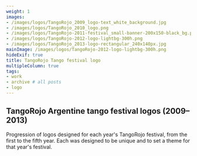 ```yaml
---
weight: 1
images:
- /images/logos/TangoRojo_2009_logo-text_white_background.jpg
- /images/logos/TangoRojo_2010_logo.png
- /images/logos/TangoRojo-2011-festival_small-banner-200x150-black_bg.png
- /images/logos/TangoRojo-2012-logo-lightbg-300h.png
- /images/logos/TangoRojo_2013-logo-rectangular_240x140px.jpg
mainImage: /images/logos/TangoRojo-2012-logo-lightbg-300h.png
hideExif: true
title: TangoRojo Tango festival logo
multipleColumn: true
tags:
- work
- archive # all posts
- logo
---
```


## TangoRojo Argentine tango festival logos (2009–2013)

Progression of logos designed for each year's TangoRojo festival, from the first to the fifth year. Each was designed to be unique and to set a theme for that year's festival.

